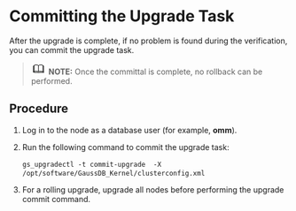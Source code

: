 # Committing the Upgrade Task<a name="EN-US_TOPIC_0305491456"></a>

After the upgrade is complete, if no problem is found during the verification, you can commit the upgrade task.

>![](public_sys-resources/icon-note.gif) **NOTE:** 
>Once the committal is complete, no rollback can be performed.

## Procedure<a name="section779219132168"></a>

1.  Log in to the node as a database user \(for example,  **omm**\).
2.  Run the following command to commit the upgrade task:

    ```
    gs_upgradectl -t commit-upgrade  -X /opt/software/GaussDB_Kernel/clusterconfig.xml
    ```

3. For a rolling upgrade, upgrade all nodes before performing the upgrade commit command.